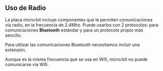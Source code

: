 ## Uso de Radio 

La placa micro:bit incluye componentes que le permiten comunicaciones vía radio, en la frecuencia de 2.4Mhz. Puede usarlos con 2 protocolos: para comunicaciones **Bluetooth** estándar y para un protocolo propio más sencillo.

Para utilizar las comunicaciones Bluetooth necesitamos incluir una extensión.

Aunque es la misma frecuencia que se usa en Wifi, micro:bit no puede comunicarse vía Wifi.

